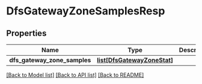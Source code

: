 # DfsGatewayZoneSamplesResp

## Properties
Name | Type | Description | Notes
------------ | ------------- | ------------- | -------------
**dfs_gateway_zone_samples** | [**list[DfsGatewayZoneStat]**](DfsGatewayZoneStat.md) |  | [optional] 

[[Back to Model list]](../README.md#documentation-for-models) [[Back to API list]](../README.md#documentation-for-api-endpoints) [[Back to README]](../README.md)


